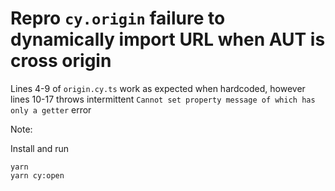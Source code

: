 # Repro `cy.origin` failure to dynamically import URL when AUT is cross origin

Lines 4-9 of `origin.cy.ts` work as expected when hardcoded, however lines 10-17 throws intermittent `Cannot set property message of which has only a getter` error

Note: 

Install and run
```
yarn
yarn cy:open
```
